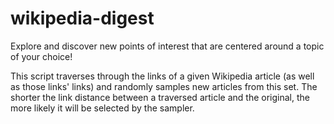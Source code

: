 # wikipedia-digest
Explore and discover new points of interest that are centered around a topic of your choice!

This script traverses through the links of a given Wikipedia article (as well as those links' links) and randomly samples new articles from this set. The shorter the link distance between a traversed article and the original, the more likely it will be selected by the sampler.
